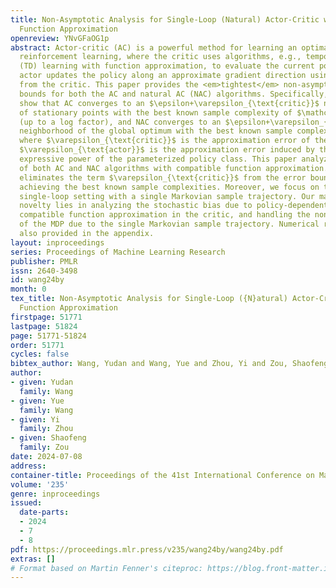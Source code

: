```yaml
---
title: Non-Asymptotic Analysis for Single-Loop (Natural) Actor-Critic with Compatible
  Function Approximation
openreview: YNvGFaOG1p
abstract: Actor-critic (AC) is a powerful method for learning an optimal policy in
  reinforcement learning, where the critic uses algorithms, e.g., temporal difference
  (TD) learning with function approximation, to evaluate the current policy and the
  actor updates the policy along an approximate gradient direction using information
  from the critic. This paper provides the <em>tightest</em> non-asymptotic convergence
  bounds for both the AC and natural AC (NAC) algorithms. Specifically, existing studies
  show that AC converges to an $\epsilon+\varepsilon_{\text{critic}}$ neighborhood
  of stationary points with the best known sample complexity of $\mathcal{O}(\epsilon^{-2})$
  (up to a log factor), and NAC converges to an $\epsilon+\varepsilon_{\text{critic}}+\sqrt{\varepsilon_{\text{actor}}}$
  neighborhood of the global optimum with the best known sample complexity of $\mathcal{O}(\epsilon^{-3})$,
  where $\varepsilon_{\text{critic}}$ is the approximation error of the critic and
  $\varepsilon_{\text{actor}}$ is the approximation error induced by the insufficient
  expressive power of the parameterized policy class. This paper analyzes the convergence
  of both AC and NAC algorithms with compatible function approximation. Our analysis
  eliminates the term $\varepsilon_{\text{critic}}$ from the error bounds while still
  achieving the best known sample complexities. Moreover, we focus on the challenging
  single-loop setting with a single Markovian sample trajectory. Our major technical
  novelty lies in analyzing the stochastic bias due to policy-dependent and time-varying
  compatible function approximation in the critic, and handling the non-ergodicity
  of the MDP due to the single Markovian sample trajectory. Numerical results are
  also provided in the appendix.
layout: inproceedings
series: Proceedings of Machine Learning Research
publisher: PMLR
issn: 2640-3498
id: wang24by
month: 0
tex_title: Non-Asymptotic Analysis for Single-Loop ({N}atural) Actor-Critic with Compatible
  Function Approximation
firstpage: 51771
lastpage: 51824
page: 51771-51824
order: 51771
cycles: false
bibtex_author: Wang, Yudan and Wang, Yue and Zhou, Yi and Zou, Shaofeng
author:
- given: Yudan
  family: Wang
- given: Yue
  family: Wang
- given: Yi
  family: Zhou
- given: Shaofeng
  family: Zou
date: 2024-07-08
address:
container-title: Proceedings of the 41st International Conference on Machine Learning
volume: '235'
genre: inproceedings
issued:
  date-parts:
  - 2024
  - 7
  - 8
pdf: https://proceedings.mlr.press/v235/wang24by/wang24by.pdf
extras: []
# Format based on Martin Fenner's citeproc: https://blog.front-matter.io/posts/citeproc-yaml-for-bibliographies/
---
```

